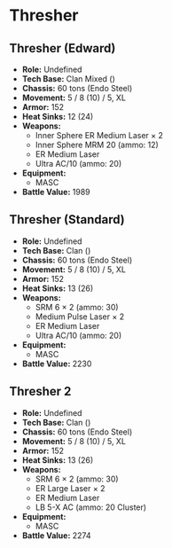 # Thresher
## Thresher (Edward)
- **Role:** Undefined
- **Tech Base:** Clan Mixed ()
- **Chassis:** 60 tons (Endo Steel)
- **Movement:** 5 / 8 (10) / 5, XL
- **Armor:** 152
- **Heat Sinks:** 12 (24)
- **Weapons:**
  - Inner Sphere ER Medium Laser × 2
  - Inner Sphere MRM 20 (ammo: 12)
  - ER Medium Laser
  - Ultra AC/10 (ammo: 20)
- **Equipment:**
  - MASC
- **Battle Value:** 1989

## Thresher (Standard)
- **Role:** Undefined
- **Tech Base:** Clan ()
- **Chassis:** 60 tons (Endo Steel)
- **Movement:** 5 / 8 (10) / 5, XL
- **Armor:** 152
- **Heat Sinks:** 13 (26)
- **Weapons:**
  - SRM 6 × 2 (ammo: 30)
  - Medium Pulse Laser × 2
  - ER Medium Laser
  - Ultra AC/10 (ammo: 20)
- **Equipment:**
  - MASC
- **Battle Value:** 2230

## Thresher 2
- **Role:** Undefined
- **Tech Base:** Clan ()
- **Chassis:** 60 tons (Endo Steel)
- **Movement:** 5 / 8 (10) / 5, XL
- **Armor:** 152
- **Heat Sinks:** 13 (26)
- **Weapons:**
  - SRM 6 × 2 (ammo: 30)
  - ER Large Laser × 2
  - ER Medium Laser
  - LB 5-X AC (ammo: 20 Cluster)
- **Equipment:**
  - MASC
- **Battle Value:** 2274

